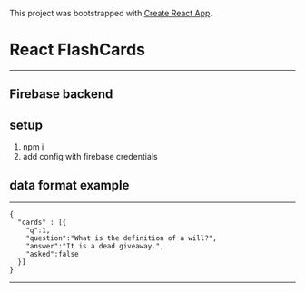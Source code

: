 This project was bootstrapped with [Create React App](https://github.com/facebookincubator/create-react-app).

# React FlashCards

----
## Firebase backend

## setup
1. npm i
2. add config with firebase credentials


## data format example

----

    {   
      "cards" : [{  
        "q":1,  
        "question":"What is the definition of a will?",  
        "answer":"It is a dead giveaway.",  
        "asked":false   
      }]   
    }
   
  

----